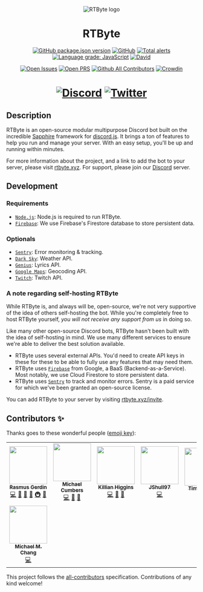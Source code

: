 <div align="center">

![RTByte logo](https://rtbyte.xyz/android-chrome-192x192.png)

# RTByte

[![GitHub package.json version](https://img.shields.io/github/package-json/v/rtbyte/rtbyte)](https://github.com/RTByte/rtbyte/releases)
[![GitHub](https://img.shields.io/github/license/rtbyte/rtbyte)](https://github.com/rtbyte/rtbyte/blob/main/LICENSE.md)
[![Total alerts](https://img.shields.io/lgtm/alerts/g/RTByte/RTByte.svg?logo=lgtm&logoWidth=18)](https://lgtm.com/projects/g/RTByte/RTByte/alerts)
[![Language grade: JavaScript](https://img.shields.io/lgtm/grade/javascript/g/RTByte/RTByte.svg?logo=lgtm&logoWidth=18)](https://lgtm.com/projects/g/RTByte/RTByte/context:javascript)
[![David](https://img.shields.io/david/RTByte/RTByte.svg?maxAge=3600)](https://david-dm.org/RTByte/RTByte)

[![Open Issues](https://img.shields.io/github/issues/RTByte/RTByte.svg)](https://github.com/RTByte/RTByte/issues)
[![Open PRS](https://img.shields.io/github/issues-pr/RTByte/RTByte.svg)](https://github.com/RTByte/RTByte/pulls)
[![Github All Contributors](https://img.shields.io/github/all-contributors/rtbyte/rtbyte)](https://github.com/RTByte/rtbyte#contributors-)
[![Crowdin](https://badges.crowdin.net/rtbyte/localized.svg)](https://translate.rtbyte.xyz)

[![Discord](https://img.shields.io/discord/450163430373064704.svg?colorB=7289da&label=discord&logo=Discord&logoColor=fff&style=flat)](https://rtbyte.xyz/discord)
[![Twitter](https://badgen.net/twitter/follow/rtbyte/?icon=twitter&label=@rtbyte)](https://twitter.com/rtbyte)
======
</div>

## Description

RTByte is an open-source modular multipurpose Discord bot built on the incredible [Sapphire] framework for [discord.js]. It brings a ton of features to help you run and manage your server. With an easy setup, you'll be up and running within minutes.

For more information about the project, and a link to add the bot to your server, please visit [rtbyte.xyz]. For support, please join our [Discord] server.

## Development

### Requirements

- [`Node.js`]: Node.js is required to run RTByte.
- [`Firebase`]: We use Firebase's Firestore database to store persistent data.

### Optionals

- [`Sentry`]: Error monitoring & tracking.
- [`Dark Sky`]: Weather API.
- [`Genius`]: Lyrics API.
- [`Google Maps`]: Geocoding API.
- [`Twitch`]: Twitch API.

### A note regarding self-hosting RTByte

While RTByte is, and always will be, open-source, we're not very supportive of the idea of others self-hosting the bot. While you're completely free to host RTByte yourself, *you will not receive any support from us* in doing so.

Like many other open-source Discord bots, RTByte hasn't been built with the idea of self-hosting in mind. We use many different services to ensure we're able to deliver the best solution available.

- RTByte uses several external APIs. You'd need to create API keys in these for these to be able to fully use any features that may need them.
- RTByte uses [`Firebase`] from Google, a BaaS (Backend-as-a-Service). Most notably, we use Cloud Firestore to store persistent data.
- RTByte uses [`Sentry`] to track and monitor errors. Sentry is a paid service for which we've been granted an open-source license.

You can add RTByte to your server by visiting [rtbyte.xyz/invite].

## Contributors ✨

Thanks goes to these wonderful people ([emoji key]):

<!-- ALL-CONTRIBUTORS-LIST:START - Do not remove or modify this section -->
<!-- prettier-ignore-start -->
<!-- markdownlint-disable -->
<table>
  <tr>
    <td align="center"><a href="http://rasmusgerdin.com/"><img src="https://avatars0.githubusercontent.com/u/11445945?v=4" width="100px;" alt=""/><br /><sub><b>Rasmus Gerdin</b></sub></a><br /><a href="https://github.com/RTByte/rtbyte/commits?author=rasmusgerdin" title="Code">💻</a> <a href="https://github.com/RTByte/rtbyte/commits?author=rasmusgerdin" title="Documentation">📖</a> <a href="#design-rasmusgerdin" title="Design">🎨</a> <a href="#ideas-rasmusgerdin" title="Ideas, Planning, & Feedback">🤔</a> <a href="#infra-rasmusgerdin" title="Infrastructure (Hosting, Build-Tools, etc)">🚇</a> <a href="#projectManagement-rasmusgerdin" title="Project Management">📆</a></td>
    <td align="center"><a href="https://michaelcumbers.ca/"><img src="https://avatars0.githubusercontent.com/u/16696023?v=4" width="100px;" alt=""/><br /><sub><b>Michael Cumbers</b></sub></a><br /><a href="https://github.com/RTByte/rtbyte/commits?author=mcumbers" title="Code">💻</a> <a href="https://github.com/RTByte/rtbyte/commits?author=mcumbers" title="Documentation">📖</a> <a href="#ideas-mcumbers" title="Ideas, Planning, & Feedback">🤔</a></td>
    <td align="center"><a href="https://github.com/Uzui2012"><img src="https://avatars3.githubusercontent.com/u/22256520?v=4" width="100px;" alt=""/><br /><sub><b>Killian Higgins</b></sub></a><br /><a href="https://github.com/RTByte/rtbyte/commits?author=Uzui2012" title="Code">💻</a> <a href="#maintenance-Uzui2012" title="Maintenance">🚧</a> <a href="https://github.com/RTByte/rtbyte/pulls?q=is%3Apr+reviewed-by%3AUzui2012" title="Reviewed Pull Requests">👀</a></td>
    <td align="center"><a href="https://github.com/JShull97"><img src="https://avatars3.githubusercontent.com/u/38473222?v=4" width="100px;" alt=""/><br /><sub><b>JShull97</b></sub></a><br /><a href="https://github.com/RTByte/rtbyte/commits?author=JShull97" title="Code">💻</a></td>
    <td align="center"><a href="https://jankcat.com"><img src="https://avatars1.githubusercontent.com/u/7744158?v=4" width="100px;" alt=""/><br /><sub><b>Tim Watkins</b></sub></a><br /><a href="https://github.com/RTByte/rtbyte/commits?author=jankcat" title="Documentation">📖</a></td>
    <td align="center"><a href="https://github.com/ArtsyDiego"><img src="https://avatars2.githubusercontent.com/u/70177258?v=4" width="100px;" alt=""/><br /><sub><b>Artsy</b></sub></a><br /><a href="#design-ArtsyDiego" title="Design">🎨</a></td>
    <td align="center"><a href="https://github.com/PixelPoncho"><img src="https://avatars2.githubusercontent.com/u/33527005?v=4" width="100px;" alt=""/><br /><sub><b>Ines</b></sub></a><br /><a href="https://github.com/RTByte/rtbyte/commits?author=PixelPoncho" title="Code">💻</a></td>
  </tr>
  <tr>
    <td align="center"><a href="https://mchang.name"><img src="https://avatars0.githubusercontent.com/u/15132783?v=4" width="100px;" alt=""/><br /><sub><b>Michael M. Chang</b></sub></a><br /><a href="https://github.com/RTByte/rtbyte/commits?author=mchangrh" title="Code">💻</a></td>
  </tr>
</table>

<!-- markdownlint-enable -->
<!-- prettier-ignore-end -->
<!-- ALL-CONTRIBUTORS-LIST:END -->

This project follows the [all-contributors](https://github.com/all-contributors/all-contributors) specification. Contributions of any kind welcome!

<!------------------------ LINKS ------------------------>

[Sapphire]:  https://github.com/sapphire-project/framework
[discord.js]:                          https://discord.com
[rtbyte.xyz]:                           https://rtbyte.xyz
[Discord]:                      https://rtbyte.xyz/discord
[`Node.js`]:                            https://nodejs.org
[`Firebase`]:                  https://firebase.google.com
[`Sentry`]:                              https://sentry.io
[`Dark Sky`]:                          https://darksky.net
[`Genius`]:                  https://genius.com/developers
[`Google Maps`]:    https://cloud.google.com/maps-platform
[`Twitch`]:                          https://dev.twitch.tv
[rtbyte.xyz/invite]:             https://rtbyte.xyz/invite
[emoji key]: https://allcontributors.org/docs/en/emoji-key
